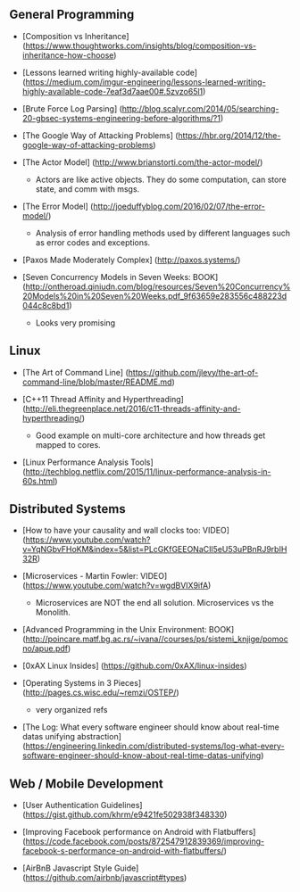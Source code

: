 ## General Programming

- [Composition vs Inheritance] (https://www.thoughtworks.com/insights/blog/composition-vs-inheritance-how-choose)

- [Lessons learned writing highly-available code] (https://medium.com/imgur-engineering/lessons-learned-writing-highly-available-code-7eaf3d7aae00#.5zvzo65l1)

- [Brute Force Log Parsing] (http://blog.scalyr.com/2014/05/searching-20-gbsec-systems-engineering-before-algorithms/?1)

- [The Google Way of Attacking Problems] (https://hbr.org/2014/12/the-google-way-of-attacking-problems)

- [The Actor Model] (http://www.brianstorti.com/the-actor-model/)

    * Actors are like active objects. They do some computation, can store state, and comm with msgs.

- [The Error Model] (http://joeduffyblog.com/2016/02/07/the-error-model/)

    * Analysis of error handling methods used by different languages such as error codes and exceptions.

- [Paxos Made Moderately Complex] (http://paxos.systems/)

- [Seven Concurrency Models in Seven Weeks: BOOK] (http://ontheroad.qiniudn.com/blog/resources/Seven%20Concurrency%20Models%20in%20Seven%20Weeks.pdf_9f63659e283556c488223d044c8c8bd1)

    * Looks very promising


## Linux

- [The Art of Command Line] (https://github.com/jlevy/the-art-of-command-line/blob/master/README.md)

- [C++11 Thread Affinity and Hyperthreading] (http://eli.thegreenplace.net/2016/c11-threads-affinity-and-hyperthreading/)

    * Good example on multi-core architecture and how threads get mapped to cores.

- [Linux Performance Analysis Tools] (http://techblog.netflix.com/2015/11/linux-performance-analysis-in-60s.html)


## Distributed Systems

- [How to have your causality and wall clocks too: VIDEO] (https://www.youtube.com/watch?v=YqNGbvFHoKM&index=5&list=PLcGKfGEEONaCIl5eU53uPBnRJ9rbIH32R)

- [Microservices - Martin Fowler: VIDEO] (https://www.youtube.com/watch?v=wgdBVIX9ifA)
   
   * Microservices are NOT the end all solution. Microservices vs the Monolith.

- [Advanced Programming in the Unix Environment: BOOK] (http://poincare.matf.bg.ac.rs/~ivana//courses/ps/sistemi_knjige/pomocno/apue.pdf)

- [0xAX Linux Insides] (https://github.com/0xAX/linux-insides)

- [Operating Systems in 3 Pieces] (http://pages.cs.wisc.edu/~remzi/OSTEP/)

    * very organized refs

- [The Log: What every software engineer should know about real-time datas unifying abstraction] (https://engineering.linkedin.com/distributed-systems/log-what-every-software-engineer-should-know-about-real-time-datas-unifying)


## Web / Mobile Development

- [User Authentication Guidelines] (https://gist.github.com/khrm/e9421fe502938f348330)

- [Improving Facebook performance on Android with Flatbuffers] (https://code.facebook.com/posts/872547912839369/improving-facebook-s-performance-on-android-with-flatbuffers/)

- [AirBnB Javascript Style Guide] (https://github.com/airbnb/javascript#types)
